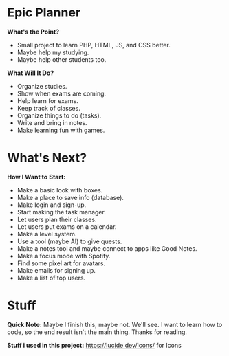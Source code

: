 # Epic Planner

**What's the Point?**
- Small project to learn PHP, HTML, JS, and CSS better.
- Maybe help my studying.
- Maybe help other students too.

**What Will It Do?**
- Organize studies.
- Show when exams are coming.
- Help learn for exams.
- Keep track of classes.
- Organize things to do (tasks).
- Write and bring in notes.
- Make learning fun with games.

# What's Next?

**How I Want to Start:**
- Make a basic look with boxes.
- Make a place to save info (database).
- Make login and sign-up.
- Start making the task manager.
- Let users plan their classes.
- Let users put exams on a calendar.
- Make a level system.
- Use a tool (maybe AI) to give quests.
- Make a notes tool and maybe connect to apps like Good Notes.
- Make a focus mode with Spotify.
- Find some pixel art for avatars.
- Make emails for signing up.
- Make a list of top users.


# Stuff

**Quick Note:**
Maybe I finish this, maybe not. We'll see. I want to learn how to code, so the end result isn't the main thing. Thanks for reading.

**Stuff i used in this project:**
https://lucide.dev/icons/ for Icons 